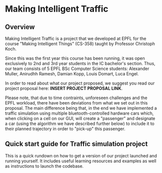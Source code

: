 # Making Intelligent Traffic

## Overview
Making Intelligent Traffic is a project that we developed at EPFL for the course "Making Intelligent Things" (CS-358) taught by Professor Christoph Koch. 

Since this was the first year this course has been running, it was open exclusively to 2nd and 3rd year students in the IC bachelor's section. Thus, our team consists of 5 EPFL BSc Computer Science students: Alexander Muller, Anirudhh Ramesh, Damian Kopp, Louis Domart, Luca Engel.

In order to read about what our project proposed, we suggest you read our project proposal here: **INSERT PROJECT PROPOSAL LINK**. 

Please note, that due to time contraints, unforeseen challenges and the EPFL workload, there have been deviations from what we set out in this proposal. The main difference being that, in the end we have implemented a traffic simulation using multiple bluetooth-controlled hardware cars which, when clicking on a cell on our GUI, will create a "passenger" and designate a car (using the algorithm we have described further below) to include it to their planned trajectory in order to "pick-up" this passenger.

## Quick start guide for Traffic simulation project
This is a quick rundown on how to get a version of our project launched and running yourself. It includes useful learning resources and examples as well as instructions to launch the codebase.




## 
